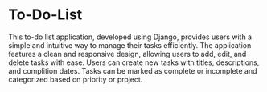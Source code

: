 # To-Do-List

This to-do list application, developed using Django, provides users with a simple and intuitive way to manage their tasks efficiently. The application features a clean and responsive design, allowing users to add, edit, and delete tasks with ease.
Users can create new tasks with titles, descriptions, and complition dates. Tasks can be marked as complete or incomplete and categorized based on priority or project.
